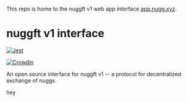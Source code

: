 This repo is home to the nuggft v1 web app interface [app.nugg.xyz](https://app.nugg.xyz).

# nuggft v1 interface

[![Jest](https://github.com/nuggxyz/nuggft-interface/actions/workflows/jest.yaml/badge.svg)](https://github.com/nuggxyz/nuggft-interface/actions/workflows/jest.yaml)

[![Crowdin](https://badges.crowdin.net/nuggft-interface/localized.svg)](https://crowdin.com/project/nuggft-interface)

An open source interface for nuggft v1 -- a protocol for decentralized exchange of nuggs.

hey
